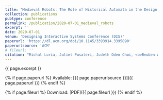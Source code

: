 ```yaml
---
title: "Medieval Robots: The Role of Historical Automata in the Design of Future Robots"
collection: publications
pubtype: conference
permalink: /publication/2020-07-01_medieval_robots
excerpt: ''
date: 2020-07-01
venue: 'Designing Interactive Systems Conference (DIS)'
paperurl: 'https://dl.acm.org/doi/10.1145/3393914.3395890'
paperurlsource: 'ACM'
# fileurl: ''
citation: "Michal Luria, Juliet Pusateri, Judeth Oden Choi, <b>Reuben Aronson</b>, Nur Yildirim, and Molly Wright Steenson. (2020) Medieval Robots: The Role of Historical Automata in the Design of Future Robots. In <i>Companion Publication of the 2020 ACM Designing Interactive Systems Conference (DIS '20 Companion)</i>. Association for Computing Machinery, New York, NY, USA, 191–195"
---
```


{{ page.excerpt }}

{% if page.paperurl %}
Available: [{{ page.paperurlsource }}]({{ page.paperurl }})
{% endif %}

{% if page.fileurl %}
Download: [PDF]({{ page.fileurl }})
{% endif %}
